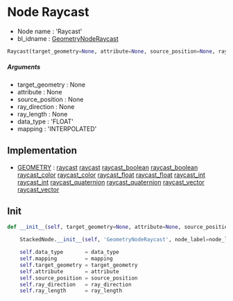 # Node Raycast

- Node name : 'Raycast'
- bl_idname : [GeometryNodeRaycast](https://docs.blender.org/api/current/bpy.types.GeometryNodeRaycast.html)


``` python
Raycast(target_geometry=None, attribute=None, source_position=None, ray_direction=None, ray_length=None, data_type='FLOAT', mapping='INTERPOLATED', node_label=None, node_color=None)
```
##### Arguments

- target_geometry : None
- attribute : None
- source_position : None
- ray_direction : None
- ray_length : None
- data_type : 'FLOAT'
- mapping : 'INTERPOLATED'

## Implementation

- [GEOMETRY](/docs/GeoNodes/GEOMETRY.md) : [raycast](/docs/GeoNodes/GEOMETRY.md#raycast) [raycast](/docs/GeoNodes/GEOMETRY.md#raycast) [raycast_boolean](/docs/GeoNodes/GEOMETRY.md#raycast_boolean) [raycast_boolean](/docs/GeoNodes/GEOMETRY.md#raycast_boolean) [raycast_color](/docs/GeoNodes/GEOMETRY.md#raycast_color) [raycast_color](/docs/GeoNodes/GEOMETRY.md#raycast_color) [raycast_float](/docs/GeoNodes/GEOMETRY.md#raycast_float) [raycast_float](/docs/GeoNodes/GEOMETRY.md#raycast_float) [raycast_int](/docs/GeoNodes/GEOMETRY.md#raycast_int) [raycast_int](/docs/GeoNodes/GEOMETRY.md#raycast_int) [raycast_quaternion](/docs/GeoNodes/GEOMETRY.md#raycast_quaternion) [raycast_quaternion](/docs/GeoNodes/GEOMETRY.md#raycast_quaternion) [raycast_vector](/docs/GeoNodes/GEOMETRY.md#raycast_vector) [raycast_vector](/docs/GeoNodes/GEOMETRY.md#raycast_vector)

## Init

``` python
def __init__(self, target_geometry=None, attribute=None, source_position=None, ray_direction=None, ray_length=None, data_type='FLOAT', mapping='INTERPOLATED', node_label=None, node_color=None):

    StackedNode.__init__(self, 'GeometryNodeRaycast', node_label=node_label, node_color=node_color)

    self.data_type       = data_type
    self.mapping         = mapping
    self.target_geometry = target_geometry
    self.attribute       = attribute
    self.source_position = source_position
    self.ray_direction   = ray_direction
    self.ray_length      = ray_length
```
